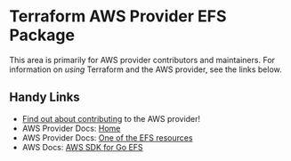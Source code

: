 # Terraform AWS Provider EFS Package

This area is primarily for AWS provider contributors and maintainers. For information on _using_ Terraform and the AWS provider, see the links below.


## Handy Links
* [Find out about contributing](../../../docs/contributing) to the AWS provider!
* AWS Provider Docs: [Home](https://registry.terraform.io/providers/hashicorp/aws/latest/docs)
* AWS Provider Docs: [One of the EFS resources](https://registry.terraform.io/providers/hashicorp/aws/latest/docs/resources/efs_access_point)
* AWS Docs: [AWS SDK for Go EFS](https://docs.aws.amazon.com/sdk-for-go/api/service/efs/)

